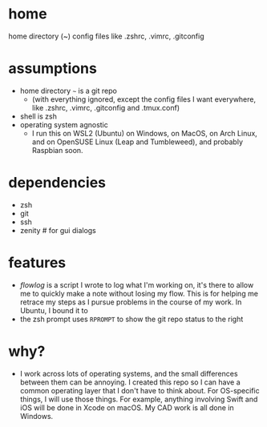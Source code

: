# home
home directory (~) config files like .zshrc, .vimrc, .gitconfig

# assumptions
- home directory `~` is a git repo
   -  (with everything ignored, except the config files I want everywhere, like .zshrc, .vimrc, .gitconfig and .tmux.conf)
- shell is zsh
- operating system agnostic
   - I run this on WSL2 (Ubuntu) on Windows, on MacOS, on Arch Linux, and on OpenSUSE Linux (Leap and Tumbleweed), and probably Raspbian soon.

# dependencies
- zsh
- git
- ssh
- zenity # for gui dialogs

# features
- *flowlog* is a script I wrote to log what I'm working on, it's there to allow me to quickly make a note without losing my flow. This is for helping me retrace my steps as I pursue problems in the course of my work. In Ubuntu, I bound it to <F9>
- the zsh prompt uses `RPROMPT` to show the git repo status to the right


# why?
- I work across lots of operating systems, and the small differences between them can be annoying. I created this repo so I can have a common operating layer that I don't have to think about. For OS-specific things, I will use those things. For example, anything involving Swift and iOS will be done in Xcode on macOS. My CAD work is all done in Windows.
